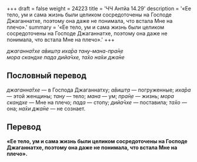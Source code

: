 +++
draft = false
weight = 24223
title = 'ЧЧ Антйа 14.29'
description = '«Ее тело, ум и сама жизнь были целиком сосредоточены на Господе Джаганнатхе, поэтому она даже не понимала, что встала Мне на плечо».'
summary = '«Ее тело, ум и сама жизнь были целиком сосредоточены на Господе Джаганнатхе, поэтому она даже не понимала, что встала Мне на плечо».'
+++

_джаганна̄тхе а̄вишт̣а иха̄ра тану-мана-пра̄н̣е  
мора скандхе пада дийа̄чхе, та̄хо на̄хи джа̄не_

## Пословный перевод

_джаганна̄тхе_ — в Господа Джаганнатху; _а̄вишт̣а_ — погруженные; _иха̄ра_ — этой женщины; _тану_ — тело; _мана_ — ум; _пра̄н̣е_ — жизнь; _мора_ _скандхе_ — Мне на плечо; _пада_ — стопу; _дийа̄чхе_ — поставила; _та̄хо_ — она; _на̄хи_ _джа̄не_ — не сознает.

## Перевод

**«Ее тело, ум и сама жизнь были целиком сосредоточены на Господе Джаганнатхе, поэтому она даже не понимала, что встала Мне на плечо».**
